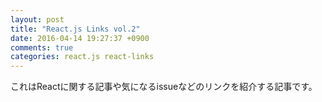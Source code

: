 ```yaml
---
layout: post
title: "React.js Links vol.2"
date: 2016-04-14 19:27:37 +0900
comments: true
categories: react.js react-links
---
```


これはReactに関する記事や気になるissueなどのリンクを紹介する記事です。

<!-- more -->
